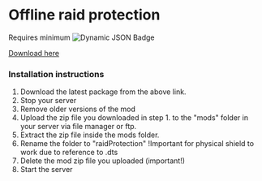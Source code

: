 # Offline raid protection
Requires minimum ![Dynamic JSON Badge](https://img.shields.io/badge/dynamic/json?url=https%3A%2F%2Fapi.github.com%2Frepos%2FLiF-x%2FServerAutoloader%2Freleases%3Fper_page%3D1&query=%24%5B0%5D.tag_name&label=ServerAutoloader&color=green&link=https%3A%2F%2Fgithub.com%2FLiF-x%2FServerAutoloader%2Freleases%2Fv4.2.0)

[Download here](https://github.com/LiF-x/OfflineRaidProtection/releases/latest)

### Installation instructions

1. Download the latest package from the above link.
2. Stop your server
3. Remove older versions of the mod
4. Upload the zip file you downloaded in step 1. to the "mods" folder in your server via file manager or ftp.
5. Extract the zip file inside the mods folder.
6. Rename the folder to "raidProtection" !Important for physical shield to work due to reference to .dts
7. Delete the mod zip file you uploaded (important!)
8. Start the server
